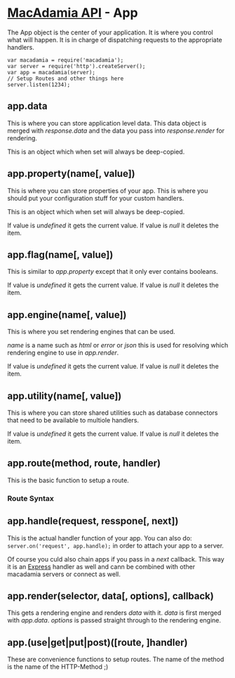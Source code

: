 # [MacAdamia API](.) - App

The App object is the center of your application. It is where you control what will happen. It is in charge of dispatching requests to the appropriate handlers.

    var macadamia = require('macadamia');
    var server = require('http').createServer();
    var app = macadamia(server);
    // Setup Routes and other things here
    server.listen(1234);

## app.data

This is where you can store application level data. This data object is merged with *response.data* and the data you pass into *response.render* for rendering.

This is an object which when set will always be deep-copied.

## app.property(name[, value])

This is where you can store properties of your app. This is where you should put your configuration stuff for your custom handlers.

This is an object which when set will always be deep-copied.

If value is *undefined* it gets the current value. If value is *null* it deletes the item.

## app.flag(name[, value])

This is similar to *app.property* except that it only ever contains booleans.

If value is *undefined* it gets the current value. If value is *null* it deletes the item.

## app.engine(name[, value])

This is where you set rendering engines that can be used.

*name* is a name such as *html* or *error* or *json* this is used for resolving which rendering engine to use in *app.render*.

If value is *undefined* it gets the current value. If value is *null* it deletes the item.

## app.utility(name[, value])

This is where you can store shared utilities such as database connectors that need to be available to multiole handlers.

If value is *undefined* it gets the current value. If value is *null* it deletes the item.

## app.route(method, route, handler)

This is the basic function to setup a route.

### Route Syntax

## app.handle(request, resspone[, next])

This is the actual handler function of your app. You can also do: `server.on('request', app.handle);` in order to attach your app to a server.

Of course you culd also chain apps if you pass in a *next* callback. This way it is an [Express](http://expressjs.com) handler as well and cann be combined with other macadamia servers or connect as well.

## app.render(selector, data[, options], callback)

This gets a rendering engine and renders *data* with it. *data* is first merged with *app.data*. *options* is passed straight through to the rendering engine.

## app.(use|get|put|post)([route, ]handler)

These are convenience functions to setup routes. The name of the method is the name of the HTTP-Method ;)
